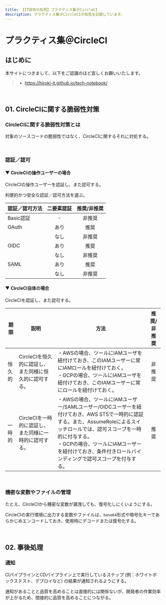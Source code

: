```yaml
---
title: 【IT技術の知見】プラクティス集＠CircleCI
description: プラクティス集＠CircleCIの知見を記録しています。
---
```


# プラクティス集＠CircleCI

## はじめに

本サイトにつきまして、以下をご認識のほど宜しくお願いいたします。

> - https://hiroki-it.github.io/tech-notebook/

<br>

## 01. CircleCIに関する脆弱性対策

### CircleCIに関する脆弱性対策とは

対象のソースコードの脆弱性ではなく、CircleCIに関するそれに対処する。

<br>

### 認証／認可

#### ▼ CircleCIの操作ユーザーの場合

CircleCIの操作ユーザーを認証し、また認可する。

利便的かつ安全な認証／認可方法を選ぶ。

| 認証／認可方法 | 二要素認証 | 推奨/非推奨 |
| -------------- | :--------: | :---------: |
| Basic認証      |     -      |   非推奨    |
| OAuth          |    あり    |    推奨     |
|                |    なし    |   非推奨    |
| OIDC           |    あり    |    推奨     |
|                |    なし    |   非推奨    |
| SAML           |    あり    |    推奨     |
|                |    なし    |   非推奨    |

#### ▼ CircleCI自体の場合

CircleCIを認証し、また認可する。

| 期限   | 説明                                                   | 方法                                                                                                                                                                                                                                                                                      | 推奨/非推奨 |
| ------ | ------------------------------------------------------ | ----------------------------------------------------------------------------------------------------------------------------------------------------------------------------------------------------------------------------------------------------------------------------------------- | :---------: |
| 恒久的 | CircleCIを恒久的に認証し、また同様に恒久的に認可する。 | ・AWSの場合、ツールにIAMユーザを紐付けておき、このIAMユーザーに常にIAMロールを紐付けておく。<br>・GCPの場合、ツールにIAMユーザを紐付けておき、このIAMユーザーに常にロールを紐付けておく。                                                                                                 |   非推奨    |
| 一時的 | CircleCIを一時的に認証し、また同様に一時的に認可する。 | ・AWSの場合、ツールにIAMユーザー/SAMLユーザー/OIDCユーザーを紐付けておき、AWS STSで一時的に認証する。また、AssumeRoleによるスイッチロールでは、認可スコープを一時的に付与する。<br>・GCPの場合、ツールにIAMユーザーを紐付けておき、条件付きロールバインディングで認可スコープを付与する。 |    推奨     |

<br>

### 機密な変数やファイルの管理

たとえ、CircleCIから機密な変数が漏洩しても、復号化しにくいようにする。

CircleCIの実行環境に出力する変数やファイルは、`base64`形式や暗号化キーであらかじめエンコードしておき、使用時にデコードまたは復号化する。

<br>

## 02. 事後処理

### 通知

CIパイプラインとCDパイプライン上で実行しているステップ (例：ホワイトボックステスト、デプロイなど) の結果が通知されるようにする。

通知があることと品質を高めることは直接的には関係ないが、開発者の作業効率が上がるため、間接的に品質を高めることにつながる。

<br>
